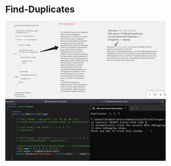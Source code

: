 # Find-Duplicates
![WhiteBoard Duplicate](witeboardDuplicate.png)
![output Duplicate](outputDuplicate.png)
